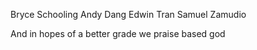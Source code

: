Bryce Schooling
Andy Dang
Edwin Tran
Samuel Zamudio

And in hopes of a better grade we praise based god
